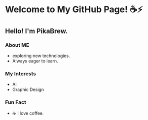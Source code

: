 # Welcome to My GitHub Page! ☕⚡

## Hello! I'm PikaBrew.

### About ME
- exploring new technologies.
-  Always eager to learn.

### My Interests
-  Ai
-  Graphic Design

### Fun Fact
- ☕ I love coffee.


